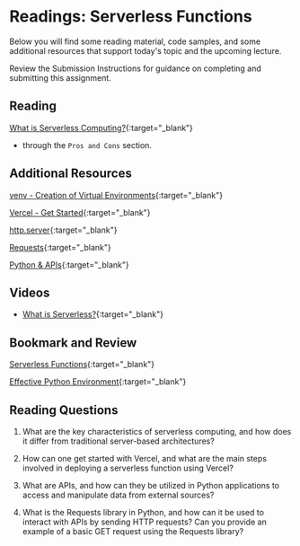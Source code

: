 # Readings: Serverless Functions

Below you will find some reading material, code samples, and some additional resources that support today's topic and the upcoming lecture.

Review the Submission Instructions for guidance on completing and submitting this assignment.

## Reading

[What is Serverless Computing?](https://www.ibm.com/cloud/learn/serverless){:target="_blank"}

- through the `Pros and Cons` section.

<!-- Mix it up! Create the questions with pointed answers, fill in the blank, or opinion/open ended -->

## Additional Resources

[venv - Creation of Virtual Environments](https://docs.python.org/3/library/venv.html){:target="_blank"}

[Vercel - Get Started](https://vercel.com/docs/get-started){:target="_blank"}

[http.server](https://pymotw.com/3/http.server/index.html){:target="_blank"}

[Requests](https://requests.readthedocs.io/en/latest/){:target="_blank"}

[Python & APIs](https://realpython.com/python-api/){:target="_blank"}

## Videos

- [What is Serverless?](https://www.youtube.com/watch?v=vxJobGtqKVM){:target="_blank"}

<!-- Mix it up! Create the questions with pointed answers, fill in the blank, or opinion/open ended -->

## Bookmark and Review

[Serverless Functions](https://vercel.com/docs/concepts/functions/serverless-functions){:target="_blank"}

[Effective Python Environment](https://realpython.com/effective-python-environment/){:target="_blank"}

## Reading Questions
<!-- Written with help from ChatGPT -->

1. What are the key characteristics of serverless computing, and how does it differ from traditional server-based architectures?

1. How can one get started with Vercel, and what are the main steps involved in deploying a serverless function using Vercel?

1. What are APIs, and how can they be utilized in Python applications to access and manipulate data from external sources?

1. What is the Requests library in Python, and how can it be used to interact with APIs by sending HTTP requests? Can you provide an example of a basic GET request using the Requests library?
